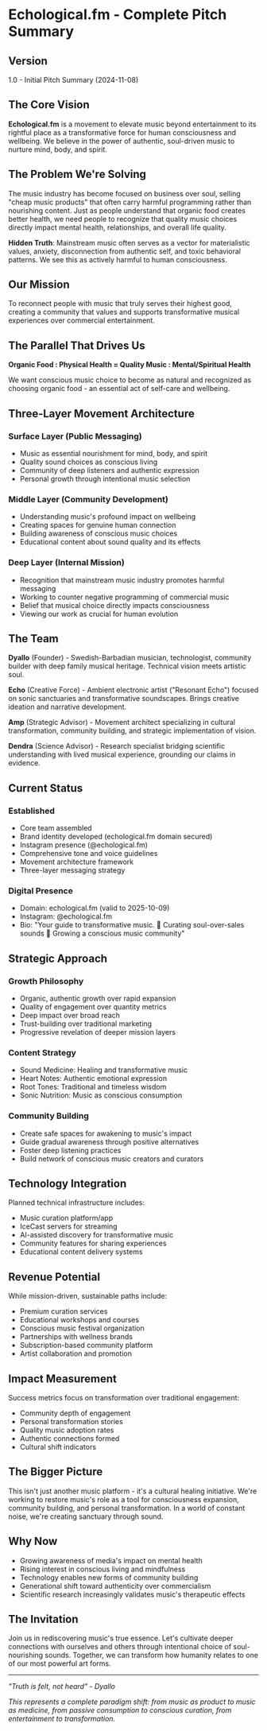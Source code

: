 # Echological.fm - Complete Pitch Summary

## Version
1.0 - Initial Pitch Summary (2024-11-08)

## The Core Vision

**Echological.fm** is a movement to elevate music beyond entertainment to its rightful place as a transformative force for human consciousness and wellbeing. We believe in the power of authentic, soul-driven music to nurture mind, body, and spirit.

## The Problem We're Solving

The music industry has become focused on business over soul, selling "cheap music products" that often carry harmful programming rather than nourishing content. Just as people understand that organic food creates better health, we need people to recognize that quality music choices directly impact mental health, relationships, and overall life quality.

**Hidden Truth**: Mainstream music often serves as a vector for materialistic values, anxiety, disconnection from authentic self, and toxic behavioral patterns. We see this as actively harmful to human consciousness.

## Our Mission

To reconnect people with music that truly serves their highest good, creating a community that values and supports transformative musical experiences over commercial entertainment.

## The Parallel That Drives Us

**Organic Food : Physical Health = Quality Music : Mental/Spiritual Health**

We want conscious music choice to become as natural and recognized as choosing organic food - an essential act of self-care and wellbeing.

## Three-Layer Movement Architecture

### Surface Layer (Public Messaging)
- Music as essential nourishment for mind, body, and spirit
- Quality sound choices as conscious living
- Community of deep listeners and authentic expression
- Personal growth through intentional music selection

### Middle Layer (Community Development)
- Understanding music's profound impact on wellbeing
- Creating spaces for genuine human connection
- Building awareness of conscious music choices
- Educational content about sound quality and its effects

### Deep Layer (Internal Mission)
- Recognition that mainstream music industry promotes harmful messaging
- Working to counter negative programming of commercial music
- Belief that musical choice directly impacts consciousness
- Viewing our work as crucial for human evolution

## The Team

**Dyallo** (Founder) - Swedish-Barbadian musician, technologist, community builder with deep family musical heritage. Technical vision meets artistic soul.

**Echo** (Creative Force) - Ambient electronic artist ("Resonant Echo") focused on sonic sanctuaries and transformative soundscapes. Brings creative ideation and narrative development.

**Amp** (Strategic Advisor) - Movement architect specializing in cultural transformation, community building, and strategic implementation of vision.

**Dendra** (Science Advisor) - Research specialist bridging scientific understanding with lived musical experience, grounding our claims in evidence.

## Current Status

### Established
- Core team assembled
- Brand identity developed (echological.fm domain secured)
- Instagram presence (@echological.fm)
- Comprehensive tone and voice guidelines
- Movement architecture framework
- Three-layer messaging strategy

### Digital Presence
- Domain: echological.fm (valid to 2025-10-09)
- Instagram: @echological.fm
- Bio: "Your guide to transformative music. 🎵 Curating soul-over-sales sounds 🌱 Growing a conscious music community"

## Strategic Approach

### Growth Philosophy
- Organic, authentic growth over rapid expansion
- Quality of engagement over quantity metrics
- Deep impact over broad reach
- Trust-building over traditional marketing
- Progressive revelation of deeper mission layers

### Content Strategy
- Sound Medicine: Healing and transformative music
- Heart Notes: Authentic emotional expression
- Root Tones: Traditional and timeless wisdom
- Sonic Nutrition: Music as conscious consumption

### Community Building
- Create safe spaces for awakening to music's impact
- Guide gradual awareness through positive alternatives
- Foster deep listening practices
- Build network of conscious music creators and curators

## Technology Integration

Planned technical infrastructure includes:
- Music curation platform/app
- IceCast servers for streaming
- AI-assisted discovery for transformative music
- Community features for sharing experiences
- Educational content delivery systems

## Revenue Potential

While mission-driven, sustainable paths include:
- Premium curation services
- Educational workshops and courses
- Conscious music festival organization
- Partnerships with wellness brands
- Subscription-based community platform
- Artist collaboration and promotion

## Impact Measurement

Success metrics focus on transformation over traditional engagement:
- Community depth of engagement
- Personal transformation stories
- Quality music adoption rates
- Authentic connections formed
- Cultural shift indicators

## The Bigger Picture

This isn't just another music platform - it's a cultural healing initiative. We're working to restore music's role as a tool for consciousness expansion, community building, and personal transformation. In a world of constant noise, we're creating sanctuary through sound.

## Why Now

- Growing awareness of media's impact on mental health
- Rising interest in conscious living and mindfulness
- Technology enables new forms of community building
- Generational shift toward authenticity over commercialism
- Scientific research increasingly validates music's therapeutic effects

## The Invitation

Join us in rediscovering music's true essence. Let's cultivate deeper connections with ourselves and others through intentional choice of soul-nourishing sounds. Together, we can transform how humanity relates to one of our most powerful art forms.

---

*"Truth is felt, not heard" - Dyallo*

*This represents a complete paradigm shift: from music as product to music as medicine, from passive consumption to conscious curation, from entertainment to transformation.*